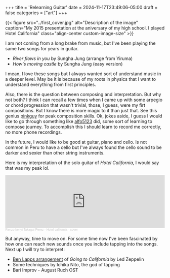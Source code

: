 +++
title = 'Relearning Guitar'
date = 2024-11-17T23:49:06-05:00
draft = false
categories = ["art"]
+++

{{< figure src="../first_cover.jpg" alt="Description of the image" caption="My 2015 presentation at the aniversary of my high school. I played Hotel California" class="align-center custom-image-size" >}}

I am not coming from a long brake from music, but I've been playing the same two songs for years in guitar.

- _River flows in you_ by Sungha Jung (arrange from Yiruma)
- _How's moving castle_ by Sungha Jung (easy version)

I mean, I love these songs but I always wanted sort of understand music in a deeper level. May be it is because of my roots in physics that I want to understand everything from first principles.

Also, there is the question between composing and interpretation. But why not both? I think I can recall a few times when I came up with some arpegio or chord progression that wasn't trivial, those, I guess, were my firt compositions. But I know there is more magic to it than just that. See this genius [pinkguy](https://www.youtube.com/watch?v=p37_Ux1G_BI) for peak composition skills. Ok, jokes aside, I guess I would like to go through something like [alfo5123](https://alfo5123.github.io/ideas/music) did, some sort of learning to compose journey. To accomplish this I should learn to record me correctly, no more phone recordings.

In the future, I would like to be good at guitar, piano and cello. Is not common in Peru to have a cello but I've always found the cello sound to be darker and sexier than other string instruments.

Here is my interpretation of the solo guitar of _Hotel California_, I would say that was my peak lol. 
<iframe width="100%" height="166" scrolling="no" frameborder="no" allow="autoplay" src="https://w.soundcloud.com/player/?url=https%3A//api.soundcloud.com/tracks/1960774783&color=%23ff5500&auto_play=false&hide_related=false&show_comments=true&show_user=true&show_reposts=false&show_teaser=true"></iframe><div style="font-size: 10px; color: #cccccc;line-break: anywhere;word-break: normal;overflow: hidden;white-space: nowrap;text-overflow: ellipsis; font-family: Interstate,Lucida Grande,Lucida Sans Unicode,Lucida Sans,Garuda,Verdana,Tahoma,sans-serif;font-weight: 100;"><a href="https://soundcloud.com/renzo-kenyi-takagui-perez" title="Renzo kenyi Takagui Perez" target="_blank" style="color: #cccccc; text-decoration: none;">Renzo kenyi Takagui Perez</a> · <a href="https://soundcloud.com/renzo-kenyi-takagui-perez/hotel-california-cover" title="Hotel california - cover" target="_blank" style="color: #cccccc; text-decoration: none;">Hotel california - cover</a></div>

But anyway, time to move on. For some time now I've been fascinated by how one can reach new sounds once you include tapping into the songs. Next up I will try to interpret:
- [Ben Lapps arrangement](https://www.youtube.com/watch?v=s_Xo8iYn16Q) of _Going to California_ by Led Zeppelin
- Some techniques by Ichika Nito, the god of tapping
- Bari Improv - August Ruch OST